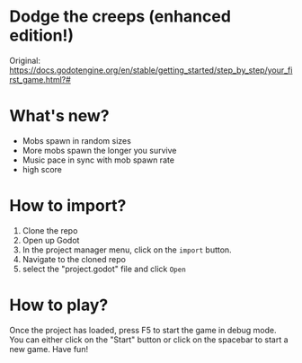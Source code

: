 # Dodge the creeps (enhanced edition!)

Original: https://docs.godotengine.org/en/stable/getting_started/step_by_step/your_first_game.html?#

# What's new?
- Mobs spawn in random sizes
- More mobs spawn the longer you survive
- Music pace in sync with mob spawn rate
- high score

# How to import?

1. Clone the repo
2. Open up Godot
3. In the project manager menu, click on the `import` button.
4. Navigate to the cloned repo
5. select the "project.godot" file and click `Open`

# How to play?

Once the project has loaded, press F5 to start the game in debug mode. You can either click on the "Start" button or click on the spacebar to start a new game. Have fun!